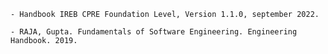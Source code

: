 
    - Handbook IREB CPRE Foundation Level, Version 1.1.0, september 2022.

    - RAJA, Gupta. Fundamentals of Software Engineering. Engineering Handbook. 2019.
